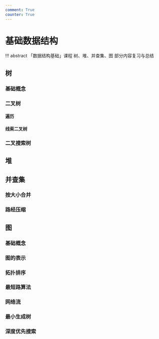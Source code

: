 ```yaml
---
comment: True
counter: True
---
```


# 基础数据结构

!!! abstract
    「数据结构基础」课程 树、堆、并查集、图 部分内容复习与总结

## 树
### 基础概念

### 二叉树

#### 遍历

#### 线索二叉树

### 二叉搜索树

## 堆

## 并查集

### 按大小合并

### 路经压缩

## 图
### 基础概念

### 图的表示

### 拓扑排序

### 最短路算法

### 网络流

### 最小生成树

### 深度优先搜索